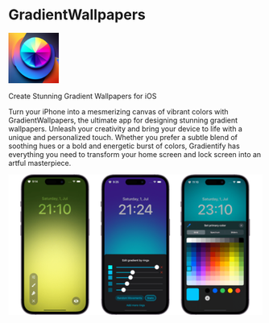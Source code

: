 # GradientWallpapers
<img src="images/gradientWallpapersIcon.png" width="100">

 Create Stunning Gradient Wallpapers for iOS

Turn your iPhone into a mesmerizing canvas of vibrant colors with GradientWallpapers, the ultimate app for designing stunning gradient wallpapers. Unleash your creativity and bring your device to life with a unique and personalized touch. Whether you prefer a subtle blend of soothing hues or a bold and energetic burst of colors, Gradientify has everything you need to transform your home screen and lock screen into an artful masterpiece.



![setup-screenshot](images/gradientsWallpapers.png)
